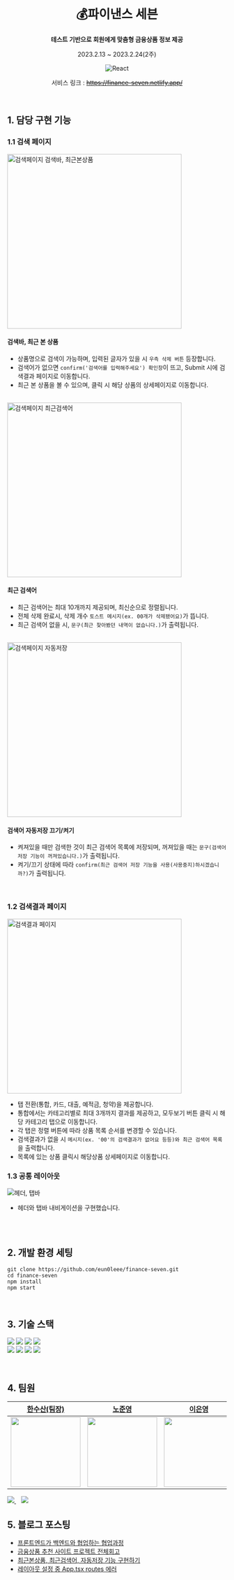 <div align="center">
  
# 💰파이낸스 세븐  
**테스트 기반으로 회원에게 맞춤형 금융상품 정보 제공**  

2023.2.13 ~ 2023.2.24(2주)

![React](https://img.shields.io/badge/react-v18+-blue?logo=react)  

서비스 링크 : ~~https://finance-seven.netlify.app/~~

</div>

<br/>

## 1. 담당 구현 기능

### 1.1 검색 페이지

<img src='https://user-images.githubusercontent.com/90189513/221526964-0fcf46b5-3bce-43b5-831d-fa1118a9a37c.gif' alt='검색페이지 검색바, 최근본상품' width='400px'/>

#### 검색바, 최근 본 상품
- 상품명으로 검색이 가능하며, 입력된 글자가 있을 시 `우측 삭제 버튼` 등장합니다.
- 검색어가 없으면 `confirm('검색어를 입력해주세요') 확인창`이 뜨고, Submit 시에 검색결과 페이지로 이동합니다.
- 최근 본 상품을 볼 수 있으며, 클릭 시 해당 상품의 상세페이지로 이동합니다.

<br/>

<img src='https://user-images.githubusercontent.com/90189513/221526969-51e014e8-d984-4f83-9640-6faa9567c9eb.gif' alt='검색페이지 최근검색어' width='400px'/>

#### 최근 검색어
- 최근 검색어는 최대 10개까지 제공되며, 최신순으로 정렬됩니다.
- 전체 삭제 완료시, 삭제 개수 `토스트 메시지(ex. 00개가 삭제됐어요)`가 뜹니다.
- 최근 검색어 없을 시, `문구(최근 찾아봤던 내역이 없습니다.)`가 출력됩니다.

<br/>

<img src='https://user-images.githubusercontent.com/90189513/221526953-febbd1d6-9a9e-4bb3-b3f1-ecf3ca162bad.gif' alt='검색페이지 자동저장' width='400px'/>

#### 검색어 자동저장 끄기/켜기
- 켜져있을 때만 검색한 것이 최근 검색어 목록에 저장되며, 꺼져있을 때는 `문구(검색어 저장 기능이 꺼져있습니다.)`가 출력됩니다.
- 켜기/끄기 상태에 따라 `confirm(최근 검색어 저장 기능을 사용(사용중지)하시겠습니까?)`가 출력됩니다.

<br/>

### 1.2 검색결과 페이지

<img src='https://user-images.githubusercontent.com/90189513/221529636-b9c5ee69-6053-49ef-9233-58241ce425eb.gif' alt='검색결과 페이지' width='400px'/>

- 탭 전환(통합, 카드, 대출, 예적금, 청약)을 제공합니다.
- 통합에서는 카테고리별로 최대 3개까지 결과를 제공하고, 모두보기 버튼 클릭 시 해당 카테고리 탭으로 이동합니다.
- 각 탭은 정렬 버튼에 따라 상품 목록 순서를 변경할 수 있습니다.
- 검색결과가 없을 시 `메시지(ex. '00'의 검색결과가 없어요 등등)와 최근 검색어 목록`을 출력합니다.
- 목록에 있는 상품 클릭시 해당상품 상세페이지로 이동합니다.

### 1.3 공통 레이아웃

![헤더, 탭바](https://user-images.githubusercontent.com/90189513/221530524-01ef1292-6982-4e4a-908b-40179f2b0741.gif)

- 헤더와 탭바 내비게이션을 구현했습니다.

<br><br>

## 2. 개발 환경 세팅
```
git clone https://github.com/eun0leee/finance-seven.git
cd finance-seven
npm install
npm start
```

<br>

## 3. 기술 스택

<img src="https://img.shields.io/badge/react-61DAFB?style=for-the-badge&logo=react&logoColor=black"> <img src="https://img.shields.io/badge/Reduxtoolkit-764ABC?style=for-the-badge&logo=Redux&logoColor=white"> <img src="https://img.shields.io/badge/typescript-3178C6?style=for-the-badge&logo=typescript&logoColor=white"> <img src="https://img.shields.io/badge/styledcomponents-DB7093?style=for-the-badge&logo=styledcomponents&logoColor=white"> <br> <img src="https://img.shields.io/badge/reacticons-e91e63?style=for-the-badge&logo=react&logoColor=white"> <img src="https://img.shields.io/badge/Axios-671ddf?style=for-the-badge&logo=Axios&logoColor=white"> <img src="https://img.shields.io/badge/netlify-00C7B7?style=for-the-badge&logo=netlify&logoColor=white">  <img src="https://img.shields.io/badge/Vite-646CFF?style=for-the-badge&logo=Vite&logoColor=white">

<br>

## 4. 팀원

|<a href="https://github.com/0nesan">한수산(팀장)</a>|<a href="https://github.com/ghgt1">노준영</a>|<a href="https://github.com/eun0leee">이은영</a>|<a href="https://github.com/Hyojina">김효진</a>|
|:---:|:---:|:---:|:---:|
|<a href="https://github.com/0nesan"><img src="https://avatars.githubusercontent.com/u/76930602?v=4" width=160/></a>|<a href="https://github.com/ghgt1"><img src="https://avatars.githubusercontent.com/u/35508595?v=4" width=160/></a>|<a href="https://github.com/eun0leee"><img src="https://avatars.githubusercontent.com/u/90189513?v=4" width=160/></a>|<a href="https://github.com/Hyojina"><img src="https://avatars.githubusercontent.com/u/107975281?v=4" width=160/></a>|

<a href="https://github.com/KDT3MiniProjectTeam-7/Mini_Project_FE">
  <img src="https://img.shields.io/badge/팀레포-181717?style=for-the-badge&logo=github&logoColor=white" />
</a>&nbsp;&nbsp;
<a href="https://www.notion.so/7-00708e93757c4cbbaf91868a9873c92f">
  <img src="https://img.shields.io/badge/팀노션-fc9847?style=for-the-badge&logo=notion&logoColor=white" />
</a>

<br>

## 5. 블로그 포스팅
- [프론트엔드가 백엔드와 협업하는 협업과정](https://velog.io/@eun0leee/프론트엔드백엔드-팀프로젝트금융상품-추천사이트-만들기)  
- [금융상품 추천 사이트 프로젝트 전체회고](https://velog.io/@eun0leee/금융상품-추천-사이트-전체회고)  
- [최근본상품, 최근검색어, 자동저장 기능 구현하기](https://velog.io/@eun0leee/React-최근본상품-최근검색어-자동저장-기능-구현하기)  
- [레이아웃 설정 중 App.tsx routes 에러](https://velog.io/@eun0leee/React-App.tsx-routes-에러)  
